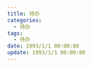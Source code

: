 ```yaml
---
title: 待办
categories:
  - 待办
tags:
  - 待办
date: 1993/1/1 00:00:00
update: 1993/1/1 00:00:00
---
```


